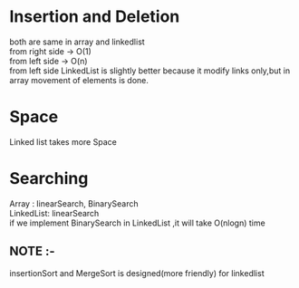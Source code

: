 # Insertion and Deletion 
both are same in array and linkedlist  
from right side -> O(1)  
from left side -> O(n)  
from left side LinkedList is slightly better   because it modify links only,but in array   movement of elements is done.

# Space
Linked list takes more Space

# Searching
Array : linearSearch, BinarySearch  
LinkedList: linearSearch  
if we implement BinarySearch in LinkedList ,it will take O(nlogn) time

## NOTE :-   
insertionSort and MergeSort is designed(more friendly) for linkedlist